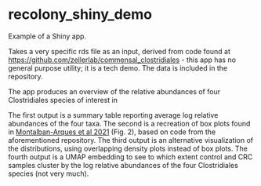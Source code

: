 # recolony_shiny_demo
Example of a Shiny app.

Takes a very specific rds file as an input, derived from code found at https://github.com/zellerlab/commensal_clostridiales - this app has no general purpose utility; it is a tech demo. The data is included in the repository.

The app produces an overview of the relative abundances of four Clostridiales species of interest in 

The first output is a summary table reporting average log relative abundances of the four taxa.
The second is a recreation of box plots found in [Montalban-Arques et al 2021](https://doi.org/10.1016/j.chom.2021.08.001) (Fig. 2), based on code from the aforementioned repository.
The third output is an alternative visualization of the distributions, using overlapping density plots instead of box plots.
The fourth output is a UMAP embedding to see to which extent control and CRC samples cluster by the log relative abundances of the four Clostridiales species (not very much).
